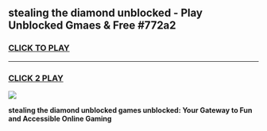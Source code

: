 
## stealing the diamond unblocked - Play Unblocked Gmaes & Free #772a2
<h3>
<a href="https://news.freeplayer.one?title=stealing_the_diamond_unblocked&ref=03M">CLICK TO PLAY</a></h3>
<hr>

<h3>
<a href="https://news.freeplayer.one?title=stealing_the_diamond_unblocked&ref=03M">CLICK 2 PLAY</a>
  
</h3>

<a href="https://news.freeplayer.one?title=stealing_the_diamond_unblocked&ref=03M"><img src="https://clearcache.store/games.png"></a>


**stealing the diamond unblocked games unblocked: Your Gateway to Fun and Accessible Online Gaming**
